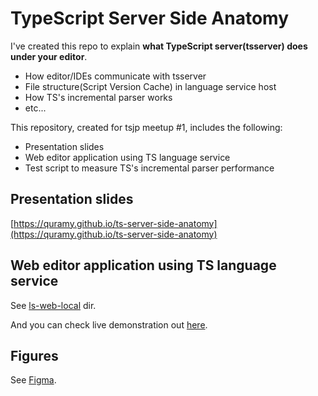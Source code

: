 # TypeScript Server Side Anatomy

I've created this repo to explain **what TypeScript server(tsserver) does under your editor**.

- How editor/IDEs communicate with tsserver
- File structure(Script Version Cache) in language service host
- How TS's incremental parser works
- etc...

This repository, created for tsjp meetup #1, includes the following:

- Presentation slides
- Web editor application using TS language service
- Test script to measure TS's incremental parser performance

## Presentation slides

[https://quramy.github.io/ts-server-side-anatomy](https://quramy.github.io/ts-server-side-anatomy)


## Web editor application using TS language service

See [ls-web-local](ls-web-local) dir.

And you can check live demonstration out [here](https://quramy.github.io/ts-server-side-anatomy/assets/editor/dist/index.html?no-delay=true).

## Figures

See [Figma](https://www.figma.com/file/DhwRUPAASvvdlFcM0BlRYhE3/ts-meetup-images).
